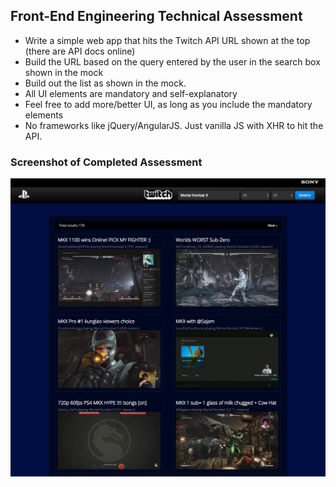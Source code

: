 ## Front-End Engineering Technical Assessment

* Write a simple web app that hits the Twitch API URL shown at the top (there are API docs online)
* Build the URL based on the query entered by the user in the search box shown in the mock
* Build out the list as shown in the mock.
* All UI elements are mandatory and self-explanatory
* Feel free to add more/better UI, as long as you include the mandatory elements
* No frameworks like jQuery/AngularJS.  Just vanilla JS with XHR to hit the API.

### Screenshot of Completed Assessment

![PSN Twitch Api Widget](https://github.com/maburdenjr/psn-twitch-widget/blob/master/images/screenshot.png)